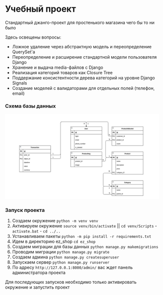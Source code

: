 # Учебный проект
Стандартный джанго-проект для простенького магазина чего бы то ни было

Здесь освещены вопросы:
* Ложное удаление через абстрактную модель и переопределение QuerySet'a
* Переопределение и расширение стандартной модели пользователя Django
* Хранение и выдача media-файлов с Django
* Реализация категорий товаров как Closure Tree
* Поддержание консистентности дерева категорий на уровне Django Signals
* Создание моделей с валидаторами для отдельных полей (телефон, email)

### Схема базы данных
![alt text](screenshots/db_schema.jpg "Схема базы данных")

### Запуск проекта
1) Создаем окружение `python -m venv venv`
2) Активируем окружение `source venv/bin/activate` || `cd venv/Scripts` - `activate.bat` - `cd ../..`
3) Устанавливаем пакеты `python -m pip install -r requirements.txt`
4) Идем в директорию ez_shop `cd ez_shop`
5) Создаем миграции для базы данных `python manage.py makemigrations`
6) Проводим миграции `python manage.py migrate`
7) Создаем админа `python manage.py createsuperuser`
8) Запускаем сервер `python manage.py runserver`
9) По адресу `http://127.0.0.1:8000/admin/` вас ждет панель администратора проекта

Для последующих запусков необходимо только активировать окружение и запустить проект